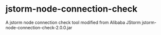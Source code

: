 # jstorm-node-connection-check
A jstorm node connection check tool modified from Alibaba JStorm jstorm-node-connection-check-2.0.0.jar
